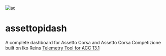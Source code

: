 ![ac](https://raw.githubusercontent.com/resuther/assettopidash/main/const/icon.png)
# assettopidash

A complete dashboard for Assetto Corsa and Assetto Corsa Competizione built on Iko Reins [Telemetry Tool for ACC 13.1](https://www.racedepartment.com/downloads/telemetry-tool-for-acc.34563/)
